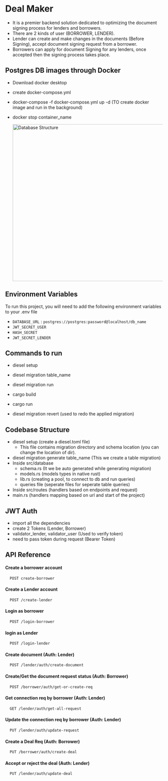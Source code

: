 
# Deal Maker

- It is a premier backend solution dedicated to optimizing the document signing process for lenders and borrowers. 
- There are 2 kinds of user (BORROWER, LENDER). 
- Lender can create and make changes in the documents (Before Signing), accept document signing request from a borrower.
- Borrowers can apply for document Signing for any lenders, once accepted then the signing process takes place.


## Postgres DB images through Docker

- Download docker desktop
- create docker-compose.yml 
- docker-compose -f docker-compose.yml up -d   (TO create docker image and run in the background)
- docker stop container_name

    <img width="700" height="500" alt="Database Structure" src="https://github.com/Vikaass-08/deal-maker/assets/59832889/23d752f8-2f88-40c8-a69b-bd1dda9e4b5a">

## Environment Variables

To run this project, you will need to add the following environment variables to your .env file

- `DATABASE_URL` : `postgres://postgres:password@localhost/db_name`
- `JWT_SECRET_USER`
- `HASH_SECRET`
- `JWT_SECRET_LENDER`


## Commands to run 

- diesel setup
- diesel migration table_name
- diesel migration run
- cargo build
- cargo run

- diesel migration revert (used to redo the applied migration)


## Codebase Structure

- diesel setup (create a diesel.toml file)
    - This file contains migration directory and schema location (you can change the location of dir).
- diesel migration generate table_name (This we create a table migration)
- Inside src/database
    - schema.rs (It we be auto generated while generating migration)
    - models.rs (models types in native rust)
    - lib.rs (creating a pool, to connect to db and run queries)
    - queries file (seperate files for seperate table queries)
- Inside src/routes (handlers based on endpoints and request)
- main.rs (handlers mapping based on url and start of the project)



## JWT Auth

- import all the dependencies
- create 2 Tokens (Lender, Borrower)
- validator_lender, validator_user (Used to verify token)
- need to pass token during request (Bearer Token)



## API Reference

#### Create a borrower account

```http
  POST create-borrower
```

#### Create a Lender account

```http
  POST /create-lender
```

#### Login as borrower

```http
  POST /login-borrower
```

#### login as Lender

```http
  POST /login-lender
```


#### Create document (Auth: Lender)

```http
  POST /lender/auth/create-document
```

#### Create/Get the document request status (Auth: Borrower)

```http
  POST /borrower/auth/get-or-create-req
```

#### Get connection req by borrower (Auth: Lender)

```http
  GET /lender/auth/get-all-request
```

#### Update the connection req by borrower (Auth: Lender)

```http
  PUT /lender/auth/update-request
```


#### Create a Deal Req (Auth: Borrower)

```http
  PUT /borrower/auth/create-deal
```


#### Accept or reject the deal (Auth: Lender)

```http
  PUT /lender/auth/update-deal
```
